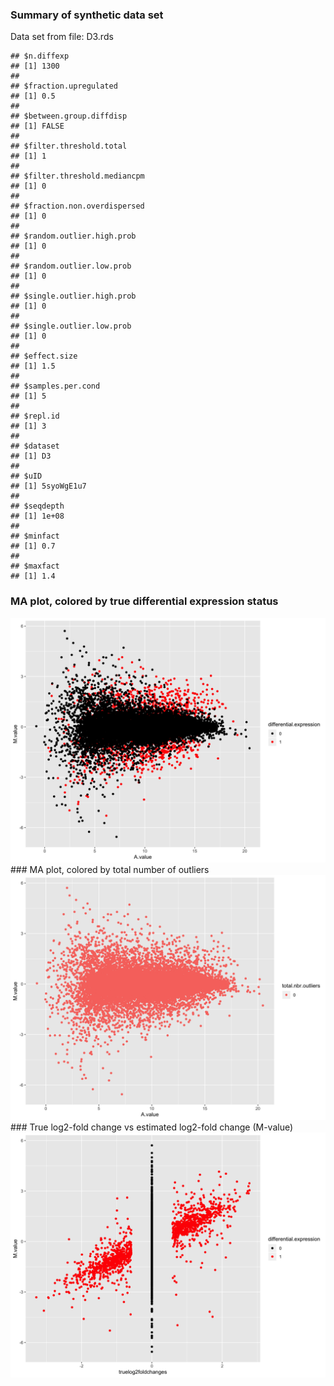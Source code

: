 ### Summary of synthetic data set
Data set from file: D3.rds

```
## $n.diffexp
## [1] 1300
## 
## $fraction.upregulated
## [1] 0.5
## 
## $between.group.diffdisp
## [1] FALSE
## 
## $filter.threshold.total
## [1] 1
## 
## $filter.threshold.mediancpm
## [1] 0
## 
## $fraction.non.overdispersed
## [1] 0
## 
## $random.outlier.high.prob
## [1] 0
## 
## $random.outlier.low.prob
## [1] 0
## 
## $single.outlier.high.prob
## [1] 0
## 
## $single.outlier.low.prob
## [1] 0
## 
## $effect.size
## [1] 1.5
## 
## $samples.per.cond
## [1] 5
## 
## $repl.id
## [1] 3
## 
## $dataset
## [1] D3
## 
## $uID
## [1] 5syoWgE1u7
## 
## $seqdepth
## [1] 1e+08
## 
## $minfact
## [1] 0.7
## 
## $maxfact
## [1] 1.4
```


### MA plot, colored by true differential expression status
<img src="./compcodeR_check_figure/maplot-trueDEstatus-1.png" width="864" />
### MA plot, colored by total number of outliers
<img src="./compcodeR_check_figure/maplot-nbroutliers-1.png" width="864" />
### True log2-fold change vs estimated log2-fold change (M-value)
<img src="./compcodeR_check_figure/logfoldchanges-1.png" width="864" />
